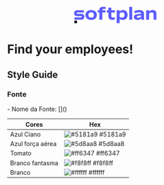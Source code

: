 <p align="center">
  <img alt="logo da softplan" src="src/assets/image/logo-softplan.png" width="200px">
</p>

<h1>Find your employees!</h1>
<h2>Style Guide</h1>

<h3> Fonte </h3>
- Nome da Fonte: []()

| Cores            | Hex                                                              |
| ---------------- | ---------------------------------------------------------------- |
| Azul Ciano       | ![#5181a9](https://via.placeholder.com/10/5181a9?text=+) #5181a9 |
| Azul força aérea | ![#5d8aa8](https://via.placeholder.com/10/5d8aa8?text=+) #5d8aa8 |
| Tomato           | ![#ff6347](https://via.placeholder.com/10/ff6347?text=+) #ff6347 |
| Branco fantasma  | ![#f8f8ff](https://via.placeholder.com/10/f8f8ff?text=+) #f8f8ff |
| Branco           | ![#ffffff](https://via.placeholder.com/10/ffffff?text=+) #ffffff |
